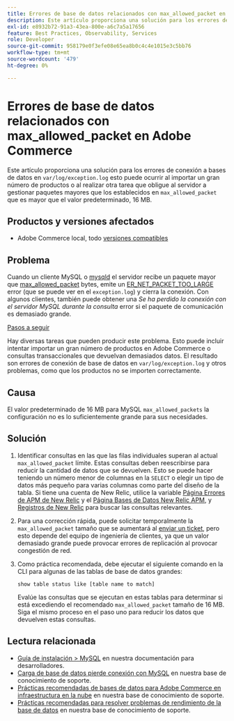 ```yaml
---
title: Errores de base de datos relacionados con max_allowed_packet en Adobe Commerce
description: Este artículo proporciona una solución para los errores de conexión de base de datos en el var/log/exception.log que pueden producirse al importar un gran número de productos o al realizar otra tarea que obligue al servidor a gestionar paquetes más grandes que los establecidos en max_allowed_packet, que es más grande que el valor predeterminado de 16 MB.
exl-id: e8932b72-91a3-43ea-800e-a6c7a5a17656
feature: Best Practices, Observability, Services
role: Developer
source-git-commit: 958179e0f3efe08e65ea8b0c4c4e1015e3c5bb76
workflow-type: tm+mt
source-wordcount: '479'
ht-degree: 0%

---
```


# Errores de base de datos relacionados con max_allowed_packet en Adobe Commerce

Este artículo proporciona una solución para los errores de conexión a bases de datos en `var/log/exception.log` esto puede ocurrir al importar un gran número de productos o al realizar otra tarea que obligue al servidor a gestionar paquetes mayores que los establecidos en `max_allowed_packet` que es mayor que el valor predeterminado, 16 MB.

## Productos y versiones afectados

* Adobe Commerce local, todo [versiones compatibles](https://magento.com/sites/default/files/magento-software-lifecycle-policy.pdf)

## Problema

Cuando un cliente MySQL o [mysqld](https://dev.mysql.com/doc/refman/8.0/en/mysqld.html) el servidor recibe un paquete mayor que [max\_allowed\_packet](https://dev.mysql.com/doc/refman/8.0/en/server-system-variables.html#sysvar_max_allowed_packet) bytes, emite un [ER\_NET\_PACKET\_TOO\_LARGE](https://dev.mysql.com/doc/mysql-errors/8.0/en/server-error-reference.html#error_er_net_packet_too_large) error (que se puede ver en el `exception.log`) y cierra la conexión. Con algunos clientes, también puede obtener una *Se ha perdido la conexión con el servidor MySQL durante la consulta* error si el paquete de comunicación es demasiado grande.

<u>Pasos a seguir</u>

Hay diversas tareas que pueden producir este problema. Esto puede incluir intentar importar un gran número de productos en Adobe Commerce o consultas transaccionales que devuelvan demasiados datos. El resultado son errores de conexión de base de datos en `var/log/exception.log` y otros problemas, como que los productos no se importen correctamente.

## Causa

El valor predeterminado de 16 MB para MySQL `max_allowed_packets` la configuración no es lo suficientemente grande para sus necesidades.

## Solución

1. Identificar consultas en las que las filas individuales superan al actual `max_allowed_packet` límite. Estas consultas deben reescribirse para reducir la cantidad de datos que se devuelven. Esto se puede hacer teniendo un número menor de columnas en la `SELECT` o elegir un tipo de datos más pequeño para varias columnas como parte del diseño de la tabla. Si tiene una cuenta de New Relic, utilice la variable [Página Errores de APM de New Relic](https://docs.newrelic.com/docs/apm/apm-ui-pages/error-analytics/errors-page-explore-events-behind-errors) y el [Página Bases de Datos New Relic APM](https://docs.newrelic.com/docs/apm/apm-ui-pages/monitoring/databases-page-view-operations-throughput-response-time), y [Registros de New Relic](https://docs.newrelic.com/docs/logs/log-management/get-started/get-started-log-management) para buscar las consultas relevantes.
1. Para una corrección rápida, puede solicitar temporalmente la `max_allowed_packet` tamaño que se aumentará al [enviar un ticket](/help/help-center-guide/help-center/magento-help-center-user-guide.md#submit-ticket), pero esto depende del equipo de ingeniería de clientes, ya que un valor demasiado grande puede provocar errores de replicación al provocar congestión de red.
1. Como práctica recomendada, debe ejecutar el siguiente comando en la CLI para algunas de las tablas de base de datos grandes:

   ```
   show table status like [table name to match]
   ```

   Evalúe las consultas que se ejecutan en estas tablas para determinar si está excediendo el recomendado `max_allowed_packet` tamaño de 16 MB. Siga el mismo proceso en el paso uno para reducir los datos que devuelven estas consultas.

## Lectura relacionada

* [Guía de instalación > MySQL](https://devdocs.magento.com/guides/v2.4/install-gde/prereq/mysql.html?itm_source=devdocs&amp;itm_medium=search_page&amp;itm_campaign=federated_search&amp;itm_term=max%20allowed%2016%20MB) en nuestra documentación para desarrolladores.
* [Carga de base de datos pierde conexión con MySQL](/help/troubleshooting/database/database-upload-loses-connection-to-mysql.md) en nuestra base de conocimiento de soporte.
* [Prácticas recomendadas de bases de datos para Adobe Commerce en infraestructura en la nube](https://experienceleague.adobe.com/docs/commerce-operations/implementation-playbook/best-practices/planning/database-on-cloud.html) en nuestra base de conocimiento de soporte.
* [Prácticas recomendadas para resolver problemas de rendimiento de la base de datos](https://experienceleague.adobe.com/docs/commerce-operations/implementation-playbook/best-practices/maintenance/resolve-database-performance-issues.html) en nuestra base de conocimiento de soporte.
